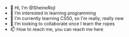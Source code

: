 - 👋 Hi, I’m @SheineRojl
- 👀 I’m interested in learning programming
- 🌱 I’m currently learning CS50, so I'm really, really new
- 💞️ I’m looking to collaborate once I learn the ropes
- 📫 How to reach me, you can reach me here

<!---
SheineRojl/SheineRojl is a ✨ special ✨ repository because its `README.md` (this file) appears on your GitHub profile.
You can click the Preview link to take a look at your changes.
--->
